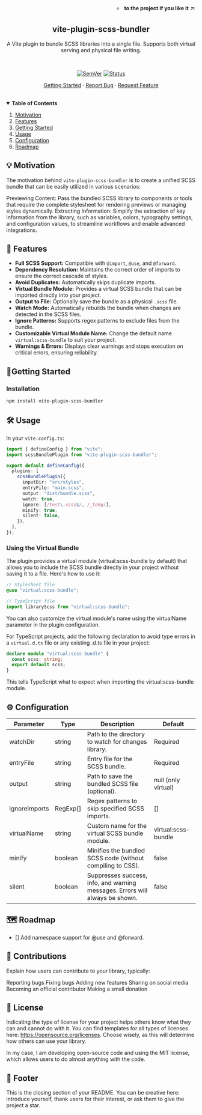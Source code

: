 <!-- PROJECT HEADER -->
<br />
<p align="right">
  ⭐ &nbsp;&nbsp;<strong>to the project if you like it</strong> ↗️:
</p>

<p align="center">
  <h2 align="center">vite-plugin-scss-bundler</h2>
  <div align="center">A Vite plugin to bundle SCSS libraries into a single file. Supports both virtual serving and physical file writing.</div>
</p>

<br/>

<div align="center">

[![SemVer](https://img.shields.io/npm/v/vite-plugin-scss-bundler)]()
[![Status](https://img.shields.io/badge/status-active-success.svg)]()

</div>

<p align="center">
  <a href="#getting-started">Getting Started</a>
  ·
  <a href="https://github.com/fvena/vite-plugin-scss-bundler/issues">Report Bug</a>
  ·
  <a href="https://github.com/fvena/vite-plugin-scss-bundler/issues">Request Feature</a>
</p>

<br/>

<details open="false">
  <summary><strong>Table of Contents</strong></summary>
  <ol>
    <li><a href="#-motivation">Motivation</a></li>
    <li><a href="#-features">Features</a></li>
    <li><a href="#getting-started">Getting Started</a></li>
    <li><a href="#%EF%B8%8F-usage">Usage</a></li>
    <li><a href="#%EF%B8%8F-configuration">Configuration</a></li>
    <li><a href="#%EF%B8%8F-roadmap">Roadmap</a></li>
  </ol>
</details>

## 💡 Motivation

The motivation behind `vite-plugin-scss-bundler` is to create a unified SCSS bundle that can be easily utilized in various scenarios:

Previewing Content: Pass the bundled SCSS library to components or tools that require the complete stylesheet for rendering previews or managing styles dynamically.
Extracting Information: Simplify the extraction of key information from the library, such as variables, colors, typography settings, and configuration values, to streamline workflows and enable advanced integrations.

## 🌟 Features

- **Full SCSS Support:** Compatible with `@import`, `@use`, and `@forward`.
- **Dependency Resolution:** Maintains the correct order of imports to ensure the correct cascade of styles.
- **Avoid Duplicates:** Automatically skips duplicate imports.
- **Virtual Bundle Module:** Provides a virtual SCSS bundle that can be imported directly into your project.
- **Output to File:** Optionally save the bundle as a physical `.scss` file.
- **Watch Mode:** Automatically rebuilds the bundle when changes are detected in the SCSS files.
- **Ignore Patterns:** Supports regex patterns to exclude files from the bundle.
- **Customizable Virtual Module Name:** Change the default name `virtual:scss-bundle` to suit your project.
- **Warnings & Errors:** Displays clear warnings and stops execution on critical errors, ensuring reliability.

## 🚀Getting Started

### Installation

```sh
npm install vite-plugin-scss-bundler
```

## 🛠️ Usage

In your `vite.config.ts`:

```ts
import { defineConfig } from "vite";
import scssBundlePlugin from "vite-plugin-scss-bundler";

export default defineConfig({
  plugins: [
    scssBundlePlugin({
      inputDir: "src/styles",
      entryFile: "main.scss",
      output: "dist/bundle.scss",
      watch: true,
      ignore: [/test\.scss$/, /_temp/],
      minify: true,
      silent: false,
    }),
  ],
});
```

### Using the Virtual Bundle

The plugin provides a virtual module (virtual:scss-bundle by default) that allows you to include the SCSS bundle directly in your project without saving it to a file. Here's how to use it:

```scss
// Stylesheet file
@use "virtual:scss-bundle";
```

```ts
// TypeScript file
import libraryScss from "virtual:scss-bundle";
```

You can also customize the virtual module's name using the virtualName parameter in the plugin configuration.

For TypeScript projects, add the following declaration to avoid type errors in a `virtual.d.ts` file or any existing .d.ts file in your project:

```ts
declare module "virtual:scss-bundle" {
  const scss: string;
  export default scss;
}
```

This tells TypeScript what to expect when importing the virtual:scss-bundle module.

## ⚙️ Configuration

| Parameter     | Type     | Description                                                                  | Default             |
| ------------- | -------- | ---------------------------------------------------------------------------- | ------------------- |
| watchDir      | string   | Path to the directory to watch for changes library.                          | Required            |
| entryFile     | string   | Entry file for the SCSS bundle.                                              | Required            |
| output        | string   | Path to save the bundled SCSS file (optional).                               | null (only virtual) |
| ignoreImports | RegExp[] | Regex patterns to skip specified SCSS imports.                               | []                  |
| virtualName   | string   | Custom name for the virtual SCSS bundle module.                              | virtual:scss-bundle |
| minify        | boolean  | Minifies the bundled SCSS code (without compiling to CSS).                   | false               |
| silent        | boolean  | Suppresses success, info, and warning messages. Errors will always be shown. | false               |

## 🗺️ Roadmap

- [] Add namespace support for @use and @forward.

## 🤝 Contributions

Explain how users can contribute to your library, typically:

Reporting bugs
Fixing bugs
Adding new features
Sharing on social media
Becoming an official contributor
Making a small donation

## 📜 License

Indicating the type of license for your project helps others know what they can and cannot do with it. You can find templates for all types of licenses here: <https://opensource.org/licenses>. Choose wisely, as this will determine how others can use your library.

In my case, I am developing open-source code and using the MIT license, which allows users to do almost anything with the code.

## 🙌 Footer

This is the closing section of your README. You can be creative here: introduce yourself, thank users for their interest, or ask them to give the project a star.
